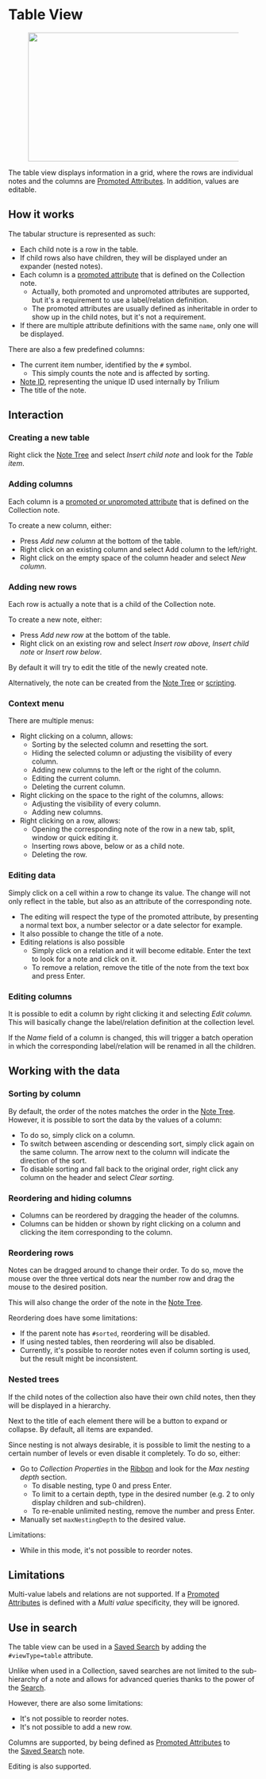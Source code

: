 # Table View
<figure class="image"><img style="aspect-ratio:1050/259;" src="Table View_image.png" width="1050" height="259"></figure>

The table view displays information in a grid, where the rows are individual notes and the columns are <a class="reference-link" href="../../../Advanced%20Usage/Attributes/Promoted%20Attributes.md">Promoted Attributes</a>. In addition, values are editable.

## How it works

The tabular structure is represented as such:

*   Each child note is a row in the table.
*   If child rows also have children, they will be displayed under an expander (nested notes).
*   Each column is a [promoted attribute](../../../Advanced%20Usage/Attributes/Promoted%20Attributes.md) that is defined on the Collection note.
    *   Actually, both promoted and unpromoted attributes are supported, but it's a requirement to use a label/relation definition.
    *   The promoted attributes are usually defined as inheritable in order to show up in the child notes, but it's not a requirement.
*   If there are multiple attribute definitions with the same `name`, only one will be displayed.

There are also a few predefined columns:

*   The current item number, identified by the `#` symbol.
    *   This simply counts the note and is affected by sorting.
*   <a class="reference-link" href="../../../Advanced%20Usage/Note%20ID.md">Note ID</a>, representing the unique ID used internally by Trilium
*   The title of the note.

## Interaction

### Creating a new table

Right click the <a class="reference-link" href="../../UI%20Elements/Note%20Tree.md">Note Tree</a> and select _Insert child note_ and look for the _Table item_.

### Adding columns

Each column is a [promoted or unpromoted attribute](../../../Advanced%20Usage/Attributes/Promoted%20Attributes.md) that is defined on the Collection note.

To create a new column, either:

*   Press _Add new column_ at the bottom of the table.
*   Right click on an existing column and select Add column to the left/right.
*   Right click on the empty space of the column header and select _New column_.

### Adding new rows

Each row is actually a note that is a child of the Collection note.

To create a new note, either:

*   Press _Add new row_ at the bottom of the table.
*   Right click on an existing row and select _Insert row above, Insert child note_ or _Insert row below_.

By default it will try to edit the title of the newly created note.

Alternatively, the note can be created from the <a class="reference-link" href="../../UI%20Elements/Note%20Tree.md">Note Tree</a> or [scripting](../../../Scripting.md).

### Context menu

There are multiple menus:

*   Right clicking on a column, allows:
    *   Sorting by the selected column and resetting the sort.
    *   Hiding the selected column or adjusting the visibility of every column.
    *   Adding new columns to the left or the right of the column.
    *   Editing the current column.
    *   Deleting the current column.
*   Right clicking on the space to the right of the columns, allows:
    *   Adjusting the visibility of every column.
    *   Adding new columns.
*   Right clicking on a row, allows:
    *   Opening the corresponding note of the row in a new tab, split, window or quick editing it.
    *   Inserting rows above, below or as a child note.
    *   Deleting the row.

### Editing data

Simply click on a cell within a row to change its value. The change will not only reflect in the table, but also as an attribute of the corresponding note.

*   The editing will respect the type of the promoted attribute, by presenting a normal text box, a number selector or a date selector for example.
*   It also possible to change the title of a note.
*   Editing relations is also possible
    *   Simply click on a relation and it will become editable. Enter the text to look for a note and click on it.
    *   To remove a relation, remove the title of the note from the text box and press Enter.

### Editing columns

It is possible to edit a column by right clicking it and selecting _Edit column._ This will basically change the label/relation definition at the collection level.

If the _Name_ field of a column is changed, this will trigger a batch operation in which the corresponding label/relation will be renamed in all the children.

## Working with the data

### Sorting by column

By default, the order of the notes matches the order in the <a class="reference-link" href="../../UI%20Elements/Note%20Tree.md">Note Tree</a>. However, it is possible to sort the data by the values of a column:

*   To do so, simply click on a column.
*   To switch between ascending or descending sort, simply click again on the same column. The arrow next to the column will indicate the direction of the sort.
*   To disable sorting and fall back to the original order, right click any column on the header and select _Clear sorting._

### Reordering and hiding columns

*   Columns can be reordered by dragging the header of the columns.
*   Columns can be hidden or shown by right clicking on a column and clicking the item corresponding to the column.

### Reordering rows

Notes can be dragged around to change their order. To do so, move the mouse over the three vertical dots near the number row and drag the mouse to the desired position.

This will also change the order of the note in the <a class="reference-link" href="../../UI%20Elements/Note%20Tree.md">Note Tree</a>.

Reordering does have some limitations:

*   If the parent note has `#sorted`, reordering will be disabled.
*   If using nested tables, then reordering will also be disabled.
*   Currently, it's possible to reorder notes even if column sorting is used, but the result might be inconsistent.

### Nested trees

If the child notes of the collection also have their own child notes, then they will be displayed in a hierarchy.

Next to the title of each element there will be a button to expand or collapse. By default, all items are expanded.

Since nesting is not always desirable, it is possible to limit the nesting to a certain number of levels or even disable it completely. To do so, either:

*   Go to _Collection Properties_ in the <a class="reference-link" href="../../UI%20Elements/Ribbon.md">Ribbon</a> and look for the _Max nesting depth_ section.
    *   To disable nesting, type 0 and press Enter.
    *   To limit to a certain depth, type in the desired number (e.g. 2 to only display children and sub-children).
    *   To re-enable unlimited nesting, remove the number and press Enter.
*   Manually set `maxNestingDepth` to the desired value.

Limitations:

*   While in this mode, it's not possible to reorder notes.

## Limitations

Multi-value labels and relations are not supported. If a <a class="reference-link" href="../../../Advanced%20Usage/Attributes/Promoted%20Attributes.md">Promoted Attributes</a> is defined with a _Multi value_ specificity, they will be ignored.

## Use in search

The table view can be used in a <a class="reference-link" href="../../../Note%20Types/Saved%20Search.md">Saved Search</a> by adding the `#viewType=table` attribute.

Unlike when used in a Collection, saved searches are not limited to the sub-hierarchy of a note and allows for advanced queries thanks to the power of the <a class="reference-link" href="../../Navigation/Search.md">Search</a>.

However, there are also some limitations:

*   It's not possible to reorder notes.
*   It's not possible to add a new row.

Columns are supported, by being defined as <a class="reference-link" href="../../../Advanced%20Usage/Attributes/Promoted%20Attributes.md">Promoted Attributes</a> to the <a class="reference-link" href="../../../Note%20Types/Saved%20Search.md">Saved Search</a> note.

Editing is also supported.